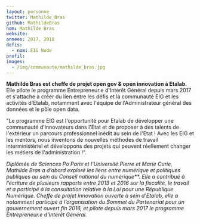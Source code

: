 ```yaml
---
layout: personne
twitter: Mathilde_Bras
github: MathildeBras
nom: Mathilde Bras
website:
annees: 2017, 2018
defis: 
  - nom: EIG Node
profil: 
images:
  - /img/communaute/mathilde_bras.jpg
---
```


**Mathilde Bras est cheffe de projet open gov & open innovation à Etalab.** Elle pilote le programme Entrepreneur.e d'Intérêt Général depuis mars 2017 et s'attache à créer du lien entre les défis et la communauté EIG et les activités d'Etalab, notamment avec l'équipe de l'Administrateur général des données et le pôle open data. 

"Le programme EIG est l'opportunité pour Etalab de développer une communauté d'innovateurs dans l'Etat et de proposer à des talents de l'extérieur un parcours professionnel inédit au sein de l'Etat ! Avec les EIG et les mentors, nous inventons de nouvelles méthodes de travail interministériel et développons des projets qui peuvent réellement changer les métiers de l'administration !". 

_Diplômée de Sciences Po Paris et l’Université Pierre et Marie Curie, Mathilde Bras  a d’abord exploré les liens entre numérique et politiques publiques au sein du Conseil national du numérique**. Elle a contribué à l’écriture de plusieurs rapports entre 2013 et 2016 sur la fiscalité, le travail et a participé à la consultation relative à la Loi pour une République Numérique. Cheffe de projet innovation ouverte à sein d’Etalab, elle a notamment participé à l’organisation du Sommet du Partenariat pour un gouvernement ouvert fin 2016, et pilote depuis mars 2017 le programme Entrepreneur.e d’Intérêt Général._

